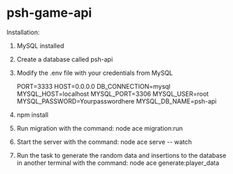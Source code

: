 # psh-game-api
Installation:

1) MySQL installed

2) Create a database called psh-api 

3) Modify the .env file with your credentials from MySQL

   PORT=3333
   HOST=0.0.0.0
   DB_CONNECTION=mysql
   MYSQL_HOST=localhost
   MYSQL_PORT=3306
   MYSQL_USER=root
   MYSQL_PASSWORD=Yourpasswordhere
   MYSQL_DB_NAME=psh-api
  

4) npm install

5) Run migration with the command: 
   node ace migration:run

6) Start the server with the command:
   node ace serve -- watch

7) Run the task to generate the random data and insertions to the database in another terminal with the command:
   node ace generate:player_data
